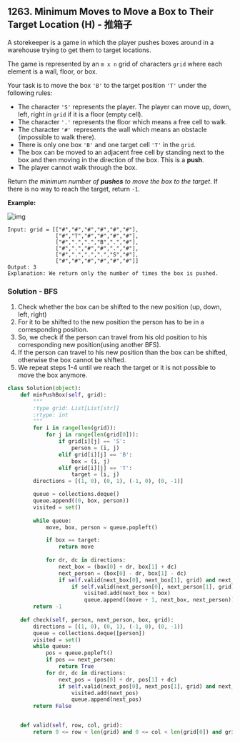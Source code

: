 ## 1263. Minimum Moves to Move a Box to Their Target Location (H) - 推箱子

A storekeeper is a game in which the player pushes boxes around in a warehouse trying to get them to target locations.

The game is represented by an `m x n` grid of characters `grid` where each element is a wall, floor, or box.

Your task is to move the box `'B'` to the target position `'T'` under the following rules:

- The character `'S'` represents the player. The player can move up, down, left, right in `grid` if it is a floor (empty cell).
- The character `'.'` represents the floor which means a free cell to walk.
- The character `'#' `represents the wall which means an obstacle (impossible to walk there).
- There is only one box `'B'` and one target cell `'T'` in the `grid`.
- The box can be moved to an adjacent free cell by standing next to the box and then moving in the direction of the box. This is a **push**.
- The player cannot walk through the box.

Return *the minimum number of **pushes** to move the box to the target*. If there is no way to reach the target, return `-1`.

**Example:**

![img](https://assets.leetcode.com/uploads/2019/11/06/sample_1_1620.png)

```
Input: grid = [["#","#","#","#","#","#"],
               ["#","T","#","#","#","#"],
               ["#",".",".","B",".","#"],
               ["#",".","#","#",".","#"],
               ["#",".",".",".","S","#"],
               ["#","#","#","#","#","#"]]
Output: 3
Explanation: We return only the number of times the box is pushed.
```



### Solution - BFS

1. Check whether the box can be shifted to the new position (up, down, left, right)
2. For it to be shifted to the new position the person has to be in a corresponding position.
3. So, we check if the person can travel from his old position to his corresponding new position(using another BFS).
4. If the person can travel to his new position than the box can be shifted, otherwise the box cannot be shifted.
5. We repeat steps 1-4 until we reach the target or it is not possible to move the box anymore.



```PYTHON
class Solution(object):
    def minPushBox(self, grid):
        """
        :type grid: List[List[str]]
        :rtype: int
        """
        for i in range(len(grid)):
            for j in range(len(grid[0])):
                if grid[i][j] == 'S':
                    person = (i, j)
                elif grid[i][j] == 'B':
                    box = (i, j)
                elif grid[i][j] == 'T':
                    target = (i, j)
        directions = [(1, 0), (0, 1), (-1, 0), (0, -1)]

        queue = collections.deque()
        queue.append((0, box, person))
        visited = set()
        
        while queue:
            move, box, person = queue.popleft()

            if box == target:
                return move
            
            for dr, dc in directions:
                next_box = (box[0] + dr, box[1] + dc)
                next_person = (box[0] - dr, box[1] - dc)
                if self.valid(next_box[0], next_box[1], grid) and next_box+box not in visited:
                    if self.valid(next_person[0], next_person[1], grid) and self.check(person, next_person, box, grid):
                        visited.add(next_box + box)
                        queue.append((move + 1, next_box, next_person))
        return -1
    
    def check(self, person, next_person, box, grid):
        directions = [(1, 0), (0, 1), (-1, 0), (0, -1)]
        queue = collections.deque([person])
        visited = set()
        while queue:
            pos = queue.popleft()
            if pos == next_person:
                return True
            for dr, dc in directions:
                next_pos = (pos[0] + dr, pos[1] + dc)
                if self.valid(next_pos[0], next_pos[1], grid) and next_pos not in visited and next_pos != box:
                    visited.add(next_pos)
                    queue.append(next_pos)
        return False


    def valid(self, row, col, grid):
        return 0 <= row < len(grid) and 0 <= col < len(grid[0]) and grid[row][col] != "#"
```

